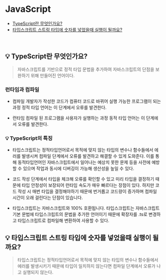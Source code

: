 # JavaScript
- [TypeScript란 무엇인가요?](#%EF%B8%8F-TypeScript란-무엇인가요)
- [타입스크립트 스트링 타입에 숫자를 넣었을때 실행이 될까요?](#%EF%B8%8F-타입스크립트-스트링-타입에-숫자를-넣었을때-실행이-될까요)

<br>

## 💡️ TypeScript란 무엇인가요?
> 자바스크립트를 기반으로 정적 타입 문법을 추가하여 자바스크립트의 단점을 보완하기 위해 만들어진 언어이다.

### 런타임과 컴파일
* 컴파일
개발자가 작성한 코드가 컴퓨터 코드로 바뀌어 실행 가능한 프로그램이 되는 과정
정적 타입 언어는 이 단계에서 오류를 발견한다.

* 런타임
컴파일 된 프로그램을 사용자가 실행하는 과정
동적 타입 언어는 이 단계에서 오류를 발견한다.

### 💡️ TypeScript의 특징
* 타입스크립트는 정적타입언어로서 목적에 맞지 않는 타입의 변수나 함수들에서 에러를 발생시켜 컴파일 단계에서 오류를 발견하고 해결할 수 있게 도와준다. 이를 통해 동적타입언어인 자바스크립트에서 일어나는 예상치 못한 문제 등을 사전에 예방할 수 있으며 작업과 동시에 디버깅이 가능해 생산성을 높일 수 있다.

* 코드 작성 단계에서 타입을 체크해 오류를 확인할 수 있고 미리 타입을 결정하기 때문에 타입 안정성이 보장되어 런타임 속도가 매우 빠르다는 장점이 있다. 하지만 코드 작성 시 매번 타입을 결정해야하기 때문에 번거롭고 코드량이 증가하며 컴파일 시간이 오래 걸린다는 단점이 있습니다.

* 타입스크립트는 자바스크립트와 100% 호환됩니다. 타입스크립트는 자바스크립트 기본 문법에 타입스크립트의 문법을 추가한 언어이기 때문에 확장자를 .ts로 변경하고 타입스크립트로 컴파일해 변환하여 사용할 수 있다.

## 💡️ 타입스크립트 스트링 타입에 숫자를 넣었을때 실행이 될까요?
> 타입스크립트는 정적타입언어로서 목적에 맞지 않는 타입의 변수나 함수들에서 에러를 발생시키기 때문에 타입이 일치하지 않는다면 컴파일 단계에서 오류가 나고 실행되지 않는다.